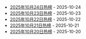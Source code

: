 * [2025年10月24日热榜](https://product-daily.haha.ai/posts/20251024) - 2025-10-24
* [2025年10月23日热榜](https://product-daily.haha.ai/posts/20251023) - 2025-10-23
* [2025年10月22日热榜](https://product-daily.haha.ai/posts/20251022) - 2025-10-22
* [2025年10月21日热榜](https://product-daily.haha.ai/posts/20251021) - 2025-10-21
* [2025年10月20日热榜](https://product-daily.haha.ai/posts/20251020) - 2025-10-20
